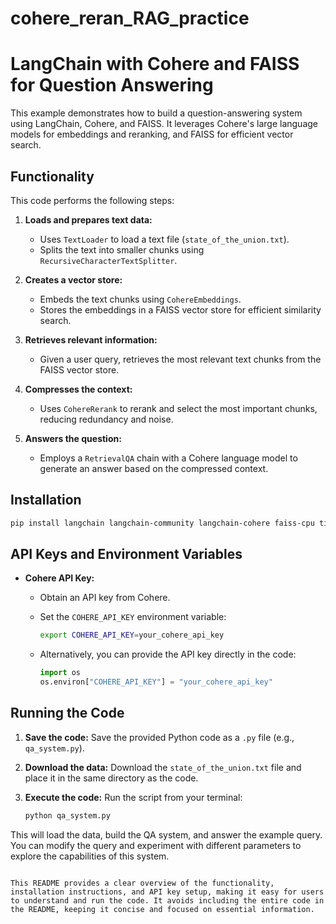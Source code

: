 # cohere_reran_RAG_practice

# LangChain with Cohere and FAISS for Question Answering

This example demonstrates how to build a question-answering system using LangChain, Cohere, and FAISS. It leverages Cohere's large language models for embeddings and reranking, and FAISS for efficient vector search.

## Functionality

This code performs the following steps:

1. **Loads and prepares text data:**
   - Uses `TextLoader` to load a text file (`state_of_the_union.txt`).
   - Splits the text into smaller chunks using `RecursiveCharacterTextSplitter`.

2. **Creates a vector store:**
   - Embeds the text chunks using `CohereEmbeddings`.
   - Stores the embeddings in a FAISS vector store for efficient similarity search.

3. **Retrieves relevant information:**
   - Given a user query, retrieves the most relevant text chunks from the FAISS vector store.

4. **Compresses the context:**
   - Uses `CohereRerank` to rerank and select the most important chunks, reducing redundancy and noise.

5. **Answers the question:**
   - Employs a `RetrievalQA` chain with a Cohere language model to generate an answer based on the compressed context.

## Installation

```bash
pip install langchain langchain-community langchain-cohere faiss-cpu tiktoken
```

## API Keys and Environment Variables

- **Cohere API Key:**
  - Obtain an API key from Cohere.
  - Set the `COHERE_API_KEY` environment variable:

    ```bash
    export COHERE_API_KEY=your_cohere_api_key
    ```

  - Alternatively, you can provide the API key directly in the code:

    ```python
    import os
    os.environ["COHERE_API_KEY"] = "your_cohere_api_key"
    ```

## Running the Code

1. **Save the code:** Save the provided Python code as a `.py` file (e.g., `qa_system.py`).
2. **Download the data:** Download the `state_of_the_union.txt` file and place it in the same directory as the code.
3. **Execute the code:** Run the script from your terminal:

   ```bash
   python qa_system.py
   ```

This will load the data, build the QA system, and answer the example query. You can modify the query and experiment with different parameters to explore the capabilities of this system.
```

This README provides a clear overview of the functionality, installation instructions, and API key setup, making it easy for users to understand and run the code. It avoids including the entire code in the README, keeping it concise and focused on essential information.

